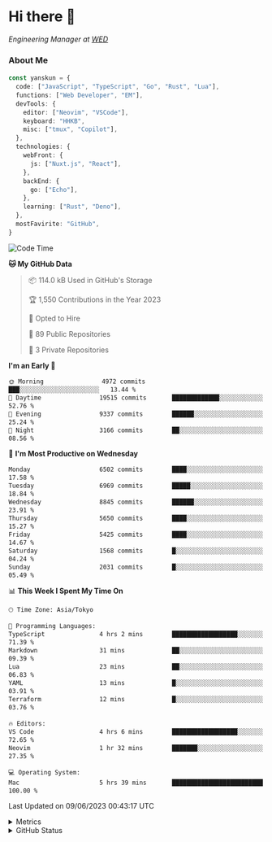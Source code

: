 # Hi there&nbsp;:wave:

<!-- ![Alt text](https://spotify-recently-played-readme.vercel.app/api?user=31kynbuubkiu3r4qh4hjuaglhfay) -->

_Engineering Manager at [WED](https://github.com/wedinc)_

### About Me

```ts
const yanskun = {
  code: ["JavaScript", "TypeScript", "Go", "Rust", "Lua"],
  functions: ["Web Developer", "EM"],
  devTools: {
    editor: ["Neovim", "VSCode"],
    keyboard: "HHKB",
    misc: ["tmux", "Copilot"],
  },
  technologies: {
    webFront: {
      js: ["Nuxt.js", "React"],
    },
    backEnd: {
      go: ["Echo"],
    },
    learning: ["Rust", "Deno"],
  },
  mostFavirite: "GitHub",
}
```

<!--START_SECTION:waka-->
![Code Time](http://img.shields.io/badge/Code%20Time-330%20hrs%2023%20mins-blue)

**🐱 My GitHub Data** 

> 📦 114.0 kB Used in GitHub's Storage 
 > 
> 🏆 1,550 Contributions in the Year 2023
 > 
> 💼 Opted to Hire
 > 
> 📜 89 Public Repositories 
 > 
> 🔑 3 Private Repositories 
 > 
**I'm an Early 🐤** 

```text
🌞 Morning                4972 commits        ███░░░░░░░░░░░░░░░░░░░░░░   13.44 % 
🌆 Daytime                19515 commits       █████████████░░░░░░░░░░░░   52.76 % 
🌃 Evening                9337 commits        ██████░░░░░░░░░░░░░░░░░░░   25.24 % 
🌙 Night                  3166 commits        ██░░░░░░░░░░░░░░░░░░░░░░░   08.56 % 
```
📅 **I'm Most Productive on Wednesday** 

```text
Monday                   6502 commits        ████░░░░░░░░░░░░░░░░░░░░░   17.58 % 
Tuesday                  6969 commits        █████░░░░░░░░░░░░░░░░░░░░   18.84 % 
Wednesday                8845 commits        ██████░░░░░░░░░░░░░░░░░░░   23.91 % 
Thursday                 5650 commits        ████░░░░░░░░░░░░░░░░░░░░░   15.27 % 
Friday                   5425 commits        ████░░░░░░░░░░░░░░░░░░░░░   14.67 % 
Saturday                 1568 commits        █░░░░░░░░░░░░░░░░░░░░░░░░   04.24 % 
Sunday                   2031 commits        █░░░░░░░░░░░░░░░░░░░░░░░░   05.49 % 
```


📊 **This Week I Spent My Time On** 

```text
🕑︎ Time Zone: Asia/Tokyo

💬 Programming Languages: 
TypeScript               4 hrs 2 mins        ██████████████████░░░░░░░   71.39 % 
Markdown                 31 mins             ██░░░░░░░░░░░░░░░░░░░░░░░   09.39 % 
Lua                      23 mins             ██░░░░░░░░░░░░░░░░░░░░░░░   06.83 % 
YAML                     13 mins             █░░░░░░░░░░░░░░░░░░░░░░░░   03.91 % 
Terraform                12 mins             █░░░░░░░░░░░░░░░░░░░░░░░░   03.76 % 

🔥 Editors: 
VS Code                  4 hrs 6 mins        ██████████████████░░░░░░░   72.65 % 
Neovim                   1 hr 32 mins        ███████░░░░░░░░░░░░░░░░░░   27.35 % 

💻 Operating System: 
Mac                      5 hrs 39 mins       █████████████████████████   100.00 % 
```


 Last Updated on 09/06/2023 00:43:17 UTC
<!--END_SECTION:waka-->

<details>
  <summary>Metrics</summary>
  <img src="https://github.com/yanskun/yanskun/blob/main/github-metrics.svg" alt="Metrics">
</details>

<details>
  <summary>GitHub Status</summary>
  <picture>
    <source media="(prefers-color-scheme: dark)" srcset="https://raw.githubusercontent.com/yanskun/yanskun/master/profile-summary-card-output/nord_dark/0-profile-details.svg">
   <img src="https://raw.githubusercontent.com/yanskun/yanskun/master/profile-summary-card-output/default/0-profile-details.svg">
  </picture>
  <br>
  <picture>
    <source media="(prefers-color-scheme: dark)" srcset="https://raw.githubusercontent.com/yanskun/yanskun/master/profile-summary-card-output/nord_dark/1-repos-per-language.svg">
   <img src="https://raw.githubusercontent.com/yanskun/yanskun/master/profile-summary-card-output/default/1-repos-per-language.svg">
  </picture>
  <picture>
    <source media="(prefers-color-scheme: dark)" srcset="https://raw.githubusercontent.com/yanskun/yanskun/master/profile-summary-card-output/nord_dark/2-most-commit-language.svg">
   <img src="https://raw.githubusercontent.com/yanskun/yanskun/master/profile-summary-card-output/default/2-most-commit-language.svg">
  </picture>
  <br>
  <picture>
    <source media="(prefers-color-scheme: dark)" srcset="https://raw.githubusercontent.com/yanskun/yanskun/master/profile-summary-card-output/nord_dark/3-stats.svg">
   <img src="https://raw.githubusercontent.com/yanskun/yanskun/master/profile-summary-card-output/default/3-stats.svg">
  </picture>
  <picture>
    <source media="(prefers-color-scheme: dark)" srcset="https://raw.githubusercontent.com/yanskun/yanskun/master/profile-summary-card-output/nord_dark/4-productive-time.svg">
   <img src="https://raw.githubusercontent.com/yanskun/yanskun/master/profile-summary-card-output/default/4-productive-time.svg">
  </picture>
</details>
